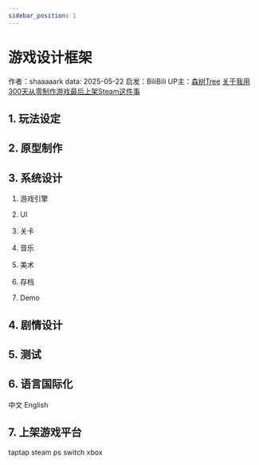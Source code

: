 ```yaml
---
sidebar_position: 1
---
```

# 游戏设计框架
作者：shaaaaark
data: 2025-05-22
启发：BiliBili UP主：[森树Tree](https://space.bilibili.com/349516380)
[关于我用300天从零制作游戏最后上架Steam这件事](https://www.bilibili.com/video/BV1GMFfekEy5)


## 1. 玩法设定

## 2. 原型制作

## 3. 系统设计
1. 游戏引擎

2. UI

3. 关卡

4. 音乐

5. 美术

6. 存档

7. Demo
## 4. 剧情设计

## 5. 测试

## 6. 语言国际化
中文
English


## 7. 上架游戏平台
taptap
steam
ps
switch
xbox